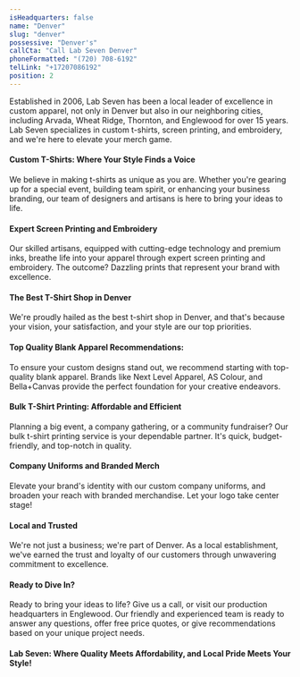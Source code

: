 ```yaml
---
isHeadquarters: false
name: "Denver"
slug: "denver"
possessive: "Denver's"
callCta: "Call Lab Seven Denver"
phoneFormatted: "(720) 708-6192"
telLink: "+17207086192"
position: 2
---
```


Established in 2006, Lab Seven has been a local leader of excellence in custom apparel, not only in Denver but also in our neighboring cities, including Arvada, Wheat Ridge, Thornton, and Englewood for over 15 years. Lab Seven specializes in custom t-shirts, screen printing, and embroidery, and we're here to elevate your merch game.

#### Custom T-Shirts: Where Your Style Finds a Voice

We believe in making t-shirts as unique as you are. Whether you're gearing up for a special event, building team spirit, or enhancing your business branding, our team of designers and artisans is here to bring your ideas to life.

#### Expert Screen Printing and Embroidery

Our skilled artisans, equipped with cutting-edge technology and premium inks, breathe life into your apparel through expert screen printing and embroidery. The outcome? Dazzling prints that represent your brand with excellence.

#### The Best T-Shirt Shop in Denver

We're proudly hailed as the best t-shirt shop in Denver, and that's because your vision, your satisfaction, and your style are our top priorities.

#### Top Quality Blank Apparel Recommendations:

To ensure your custom designs stand out, we recommend starting with top-quality blank apparel. Brands like Next Level Apparel, AS Colour, and Bella+Canvas provide the perfect foundation for your creative endeavors.

#### Bulk T-Shirt Printing: Affordable and Efficient

Planning a big event, a company gathering, or a community fundraiser? Our bulk t-shirt printing service is your dependable partner. It's quick, budget-friendly, and top-notch in quality.

#### Company Uniforms and Branded Merch

Elevate your brand's identity with our custom company uniforms, and broaden your reach with branded merchandise. Let your logo take center stage!

#### Local and Trusted

We're not just a business; we're part of Denver. As a local establishment, we've earned the trust and loyalty of our customers through unwavering commitment to excellence.

#### Ready to Dive In?

Ready to bring your ideas to life? Give us a call, or visit our production headquarters in Englewood. Our friendly and experienced team is ready to answer any questions, offer free price quotes, or give recommendations based on your unique project needs.

#### Lab Seven: Where Quality Meets Affordability, and Local Pride Meets Your Style!
